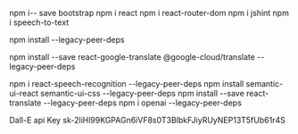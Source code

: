 npm i-- save bootstrap
npm i react
npm i react-router-dom
npm i jshint
npm i speech-to-text

npm install --legacy-peer-deps

npm install --save react-google-translate @google-cloud/translate --legacy-peer-deps

npm i react-speech-recognition --legacy-peer-deps
npm install semantic-ui-react semantic-ui-css --legacy-peer-deps
npm install --save react-translate --legacy-peer-deps
npm i openai --legacy-peer-deps

Dall-E api Key
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
